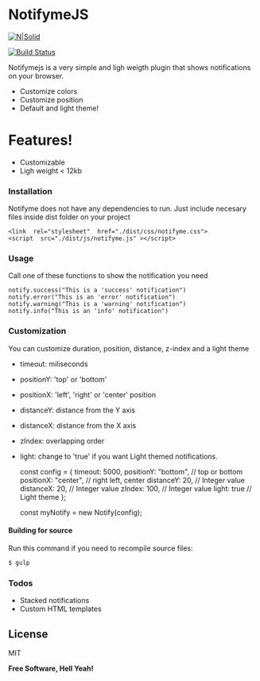 # NotifymeJS

[![N|Solid](https://cldup.com/dTxpPi9lDf.thumb.png)](https://nodesource.com/products/nsolid)

[![Build Status](https://travis-ci.org/joemccann/dillinger.svg?branch=master)](https://travis-ci.org/joemccann/dillinger)

Notifymejs is a very simple and ligh weigth plugin that shows notifications on your browser.

  - Customize colors
  - Customize position
  - Default and light theme!

# Features!

  - Customizable
  - Ligh weight < 12kb

### Installation

Notifyme does not have any dependencies to run. Just include necesary files inside dist folder on your project

    
    <link  rel="stylesheet"  href="./dist/css/notifyme.css">
    <script  src="./dist/js/notifyme.js" ></script>

### Usage
Call one of these functions to show the notification you need

    notify.success("This is a 'success' notification")
    notify.error("This is an 'error' notification")
    notify.warning("This is a 'warning' notification")
    notify.info("This is an 'info' notification")


### Customization

You can customize duration, position, distance, z-index and a light theme

  - timeout: miliseconds
  - positionY: 'top' or 'bottom'
  - positionX: 'left', 'right' or 'center' position
  - distanceY: distance from the Y axis
  - distanceX: distance from the X axis
  - zIndex: overlapping order
  - light: change to 'true' if you want Light themed notifications.

   
     const config = {
        timeout: 5000,
        positionY: "bottom", // top or bottom
        positionX: "center", // right left, center
        distanceY: 20, // Integer value
        distanceX: 20, // Integer value
        zIndex: 100, // Integer value
        light: true // Light theme
    };
    
     const myNotify =  new  Notify(config);

#### Building for source
Run this command if you need to recompile source files:
```sh
$ gulp
```
### Todos

 - Stacked notifications
 - Custom HTML templates

License
----

MIT


**Free Software, Hell Yeah!**